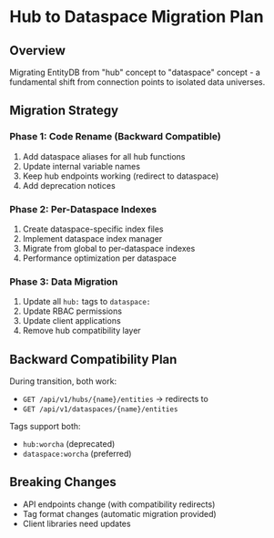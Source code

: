 # Hub to Dataspace Migration Plan

## Overview
Migrating EntityDB from "hub" concept to "dataspace" concept - a fundamental shift from connection points to isolated data universes.

## Migration Strategy

### Phase 1: Code Rename (Backward Compatible)
1. Add dataspace aliases for all hub functions
2. Update internal variable names
3. Keep hub endpoints working (redirect to dataspace)
4. Add deprecation notices

### Phase 2: Per-Dataspace Indexes
1. Create dataspace-specific index files
2. Implement dataspace index manager
3. Migrate from global to per-dataspace indexes
4. Performance optimization per dataspace

### Phase 3: Data Migration
1. Update all `hub:` tags to `dataspace:`
2. Update RBAC permissions
3. Update client applications
4. Remove hub compatibility layer

## Backward Compatibility Plan

During transition, both work:
- `GET /api/v1/hubs/{name}/entities` → redirects to
- `GET /api/v1/dataspaces/{name}/entities`

Tags support both:
- `hub:worcha` (deprecated)
- `dataspace:worcha` (preferred)

## Breaking Changes
- API endpoints change (with compatibility redirects)
- Tag format changes (automatic migration provided)
- Client libraries need updates